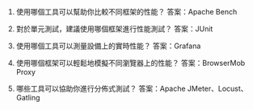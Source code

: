 

1. 使用哪個工具可以幫助你比較不同框架的性能？
答案：Apache Bench

2. 對於單元測試，建議使用哪個框架進行性能測試？
答案：JUnit

3. 使用哪個工具可以測量設備上的實時性能？
答案：Grafana

4. 使用哪個框架可以輕鬆地模擬不同瀏覽器上的性能？
答案：BrowserMob Proxy

5. 哪些工具可以協助你進行分佈式測試？
答案：Apache JMeter、Locust、Gatling